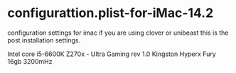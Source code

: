 # configurattion.plist-for-iMac-14.2

configuration settings for imac if you are using clover or unibeast
this is the post installation settings.

Intel core i5-6600K 
Z270x - Ultra Gaming rev 1.0
Kingston Hyperx Fury 16gb 3200mHz
